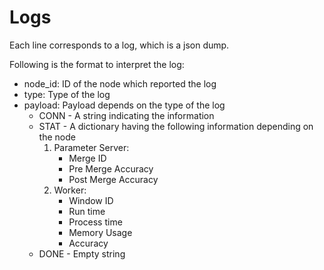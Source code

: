 # Logs

Each line corresponds to a log, which is a json dump.

Following is the format to interpret the log:

- node_id: ID of the node which reported the log
- type: Type of the log
- payload: Payload depends on the type of the log
  * CONN - A string indicating the information
  * STAT - A dictionary having the following information depending on the node
    1. Parameter Server:
        - Merge ID
        - Pre Merge Accuracy
        - Post Merge Accuracy
    2. Worker:
        - Window ID
        - Run time
        - Process time
        - Memory Usage
        - Accuracy
  * DONE - Empty string
